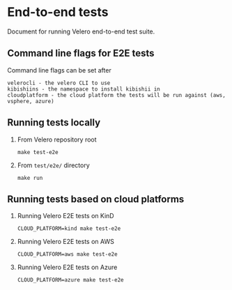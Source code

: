 # End-to-end tests

Document for running Velero end-to-end test suite.

## Command line flags for E2E tests

Command line flags can be set after
```
velerocli - the velero CLI to use
kibishiins - the namespace to install kibishii in
cloudplatform - the cloud platform the tests will be run against (aws, vsphere, azure)
```

## Running tests locally

1. From Velero repository root

    ```
    make test-e2e
    ```

1. From `test/e2e/` directory

    ```
    make run
    ```

## Running tests based on cloud platforms

1. Running Velero E2E tests on KinD

    ```
    CLOUD_PLATFORM=kind make test-e2e
    ```

1. Running Velero E2E tests on AWS

    ```
    CLOUD_PLATFORM=aws make test-e2e
    ```

1. Running Velero E2E tests on Azure

    ```
    CLOUD_PLATFORM=azure make test-e2e
    ```
